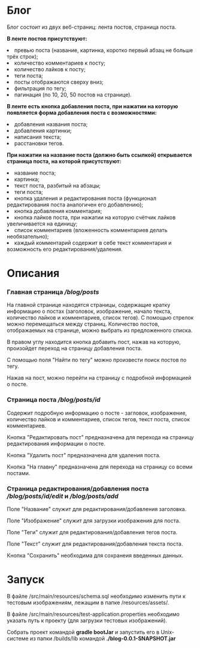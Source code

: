 <h1>Блог</h1>
<p>Блог состоит из двух веб-страниц: лента постов, страница поста.</p>
<p><b>В ленте постов присутствуют:</b>
<li>превью поста (название, картинка, коротко первый абзац не больше трёх строк);</li>
<li>количество комментариев к посту;</li>
<li>количество лайков к посту;</li>
<li>теги поста;</li>
<li>посты отображаются сверху вниз;</li>
<li>фильтрация по тегу;</li>
<li>пагинация (по 10, 20, 50 постов на странице).</li>
<p><b>В ленте есть кнопка добавления поста, при нажатии на которую появляется форма добавления поста с возможностями:</b>
<li>добавления названия поста;</li>
<li>добавления картинки;</li>
<li>написания текста;</li>
<li>расстановки тегов.</li>
<p><b>При нажатии на название поста (должно быть ссылкой) открывается страница поста, на которой присутствуют:</b>
<li>название поста;</li>
<li>картинка;</li>
<li>текст поста, разбитый на абзацы;</li>
<li>теги поста;</li>
<li>кнопка удаления и редактирования поста (функционал редактирования поста аналогичен его добавлению);</li>
<li>кнопка добавления комментария;</li>
<li>кнопка лайков поста, при нажатии на которую счётчик лайков увеличивается на единицу;</li>
<li>список комментариев (вложенность комментариев делать необязательно);</li>
<li>каждый комментарий содержит в себе текст комментария и возможность его редактирования/удаления.</li>

<h1>Описания</h1>
<h3>Главная страница <i>/blog/posts</i></h3>
<p>
На главной странице находятся страницы, содержащие кратку информацию о постах (заголовок, изображение, начало текста, количество лайков и комментариев, список тегов). 
С помощью стрелок можно перемещаться между страниц. 
Количество постов, отображаемых на странице, можно выбрать из предложенного списка. 
</p>
<p>
В правом углу находится кнопка добавить пост, нажав на которую, произойдет переход на страницу добавления поста.
</p>
<p>
С помощью поля "Найти по тегу" можно произвести поиск постов по тегу.
</p>
<p>
Нажав на пост, можно перейти на страницу с подробной информацией о посте.
</p>
<h3>Страница поста <i>/blog/posts/id</i></h3>
<p>
Содержит подробную информацию о посте - загловок, изображение, количество лайков и комментариев, список тегов, текст поста, список комментариев.
</p>
<p>
Кнопка "Редактировать пост" предназначена для перехода на страницу редактирования информации о посте. 
</p>
<p>
Кнопка "Удалить пост" предназначена для удаления поста. 
</p>
<p>
Кнопка "На главну" предназначена для перехода на страницу со всеми постами. 
</p>
<h3>Страница редактирования/добавления поста <i>/blog/posts/id/edit</i> и <i>/blog/posts/add</i></h3>
<p>Поле "Название" служит для редактирования/добавления заголовка.</p>
<p>Поле "Изображение" служит для загрузки изображения для поста.</p>
<p>Поле "Теги" служит для редактирования/добавления тегов поста.</p>
<p>Поле "Текст" служит для редактирования/добавления текста поста.</p>
<p>Кнопка "Сохранить" необходима для сохранеия введенных данных.</p>
<h1>Запуск</h1>
<p>В файле /src/main/resources/schema.sql необходимо изменить пути к тестовым изображениям, лежащим в папке /resources/assets/.</p>
<p>В файле /src/main/resources/test-application.properties необходимо указать путь к проекту (для загрузки тестовых изображений).</p>
<p>Собрать проект командой <b>gradle bootJar</b> и запустить его в Unix-системе из папки /builds/lib командой <b>./blog-0.0.1-SNAPSHOT.jar</b></p>





